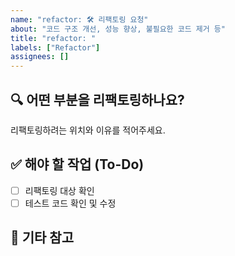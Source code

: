 ```yaml
---
name: "refactor: 🛠️ 리팩토링 요청"
about: "코드 구조 개선, 성능 향상, 불필요한 코드 제거 등"
title: "refactor: "
labels: ["Refactor"]
assignees: []
---
```


## 🔍 어떤 부분을 리팩토링하나요?

리팩토링하려는 위치와 이유를 적어주세요.

## ✅ 해야 할 작업 (To-Do)

- [ ] 리팩토링 대상 확인
- [ ] 테스트 코드 확인 및 수정

## 📎 기타 참고